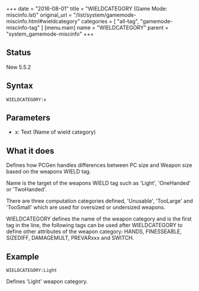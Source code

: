 +++
date = "2016-08-01"
title = "WIELDCATEGORY (Game Mode: miscinfo.lst)"
original_url = "/list/system/gamemode-miscinfo.html#wieldcategory"
categories = [ "all-tag", "gamemode-miscinfo-tag" ]
[menu.main]
    name = "WIELDCATEGORY"
    parent = "system_gamemode-miscinfo"
+++

## Status

New 5.5.2

## Syntax

`WIELDCATEGORY:x`

## Parameters

-   x: Text (Name of wield category)



What it does
------------

Defines how PCGen handles differences between PC size and Weapon size
based on the weapons WIELD tag.

Name is the target of the weapons WIELD tag such as 'Light', 'OneHanded'
or 'TwoHanded'.

There are three computation categories defined, 'Unusable', 'TooLarge'
and 'TooSmall' which are used for oversized or undersized weapons.

WIELDCATEGORY defines the name of the weapon category and is the first
tag in the line, the following tags can be used after WIELDCATEGORY to
define other attributes of the weapon category: HANDS, FINESSEABLE,
SIZEDIFF, DAMAGEMULT, PREVARxxx and SWITCH.

Example
-------

`WIELDCATEGORY:Light`

Defines 'Light' weapon category.

